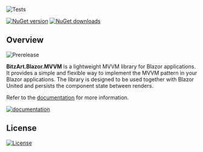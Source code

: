 ![Tests](https://github.com/BitzArt/Blazor.MVVM/actions/workflows/tests.yml/badge.svg)

[![NuGet version](https://img.shields.io/nuget/v/BitzArt.Blazor.MVVM.svg)](https://www.nuget.org/packages/BitzArt.Blazor.MVVM/)
[![NuGet downloads](https://img.shields.io/nuget/dt/BitzArt.Blazor.MVVM.svg)](https://www.nuget.org/packages/BitzArt.Blazor.MVVM/)

## Overview

![Prerelease](https://img.shields.io/badge/prerelease%2C_work_in_progress-ffa624?style=for-the-badge)

**BitzArt.Blazor.MVVM** is a lightweight MVVM library for Blazor applications. It provides a simple and flexible way to implement the MVVM pattern in your Blazor applications. The library is designed to be used together with Blazor United and persists the component state between renders.

Refer to the [documentation](https://bitzart.github.io/Blazor.MVVM) for more information.

[![documentation](https://img.shields.io/badge/documentation-512BD4?style=for-the-badge)](https://bitzart.github.io/Blazor.MVVM)

## License

[![License](https://img.shields.io/badge/mit-%230072C6?style=for-the-badge)](https://github.com/BitzArt/Blazor.MVVM/blob/main/LICENSE)